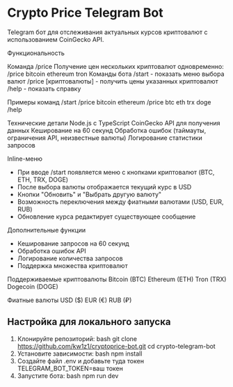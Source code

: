 # Crypto Price Telegram Bot

Telegram бот для отслеживания актуальных курсов криптовалют с использованием CoinGecko API.

Функциональность

Команда /price
Получение цен нескольких криптовалют одновременно:
/price bitcoin ethereum tron
Команды бота
/start - показать меню выбора валют
/price [криптовалюты] - получить цены указанных криптовалют
/help - показать справку

Примеры команд
/start
/price bitcoin ethereum
/price btc eth trx doge
/help

Технические детали
Node.js с TypeScript
CoinGecko API для получения данных
Кеширование на 60 секунд
Обработка ошибок (таймауты, ограничения API, неизвестные валюты)
Логирование статистики запросов

Inline-меню
- При вводе /start появляется меню с кнопками криптовалют (BTC, ETH, TRX, DOGE)
- После выбора валюты отображается текущий курс в USD
- Кнопки "Обновить" и "Выбрать другую валюту"
- Возможность переключения между фиатными валютами (USD, EUR, RUB)
- Обновление курса редактирует существующее сообщение

Дополнительные функции
- Кеширование запросов на 60 секунд
- Обработка ошибок API
- Логирование количества запросов
- Поддержка множества криптовалют

Поддерживаемые криптовалюты
Bitcoin (BTC)
Ethereum (ETH)
Tron (TRX)
Dogecoin (DOGE)

Фиатные валюты
USD ($)
EUR (€)
RUB (₽)



## Настройка для локального запуска
1. Клонируйте репозиторий:
bash
git clone https://github.com/kw1z1/cryptoprice-bot.git
cd crypto-telegram-bot
2. Установите зависимости:
bash
npm install
3. Создайте файл .env и добавьте туда токен
TELEGRAM_BOT_TOKEN=ваш токен
4. Запустите бота:
bash
npm run dev

